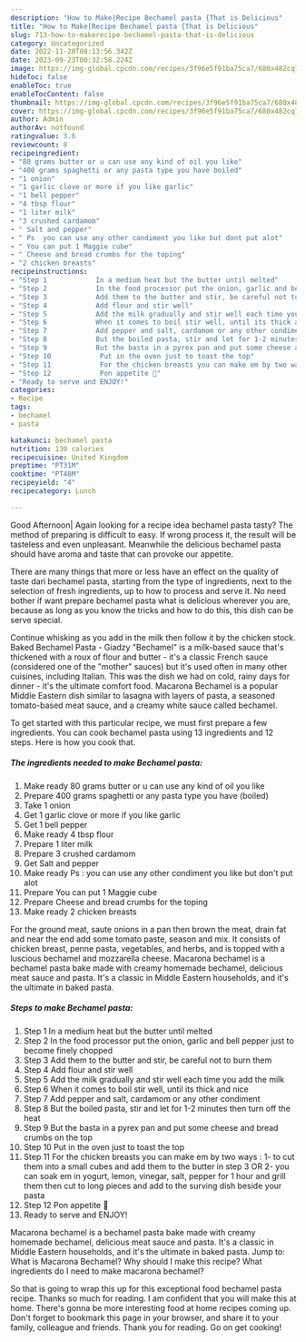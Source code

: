 ```yaml
---
description: "How to Make|Recipe Bechamel pasta {That is Delicious"
title: "How to Make|Recipe Bechamel pasta {That is Delicious"
slug: 713-how-to-makerecipe-bechamel-pasta-that-is-delicious
category: Uncategorized
date: 2022-11-20T08:13:56.342Z
date: 2023-09-23T00:32:58.224Z
image: https://img-global.cpcdn.com/recipes/3f96e5f91ba75ca7/680x482cq70/bechamel-pasta-recipe-main-photo.jpg
hideToc: false
enableToc: true
enableTocContent: false
thumbnail: https://img-global.cpcdn.com/recipes/3f96e5f91ba75ca7/680x482cq70/bechamel-pasta-recipe-main-photo.jpg
cover: https://img-global.cpcdn.com/recipes/3f96e5f91ba75ca7/680x482cq70/bechamel-pasta-recipe-main-photo.jpg
author: Admin
authorAv: notfound
ratingvalue: 3.6
reviewcount: 8
recipeingredient:
- "80 grams butter or u can use any kind of oil you like"
- "400 grams spaghetti or any pasta type you have boiled"
- "1 onion"
- "1 garlic clove or more if you like garlic"
- "1 bell pepper"
- "4 tbsp flour"
- "1 liter milk"
- "3 crushed cardamom"
- " Salt and pepper"
- " Ps  you can use any other condiment you like but dont put alot"
- " You can put 1 Maggie cube"
- " Cheese and bread crumbs for the toping"
- "2 chicken breasts"
recipeinstructions:
- "Step 1            In a medium heat but the butter until melted"
- "Step 2            In the food processor put the onion, garlic and bell pepper just to become finely chopped"
- "Step 3            Add them to the butter and stir, be careful not to burn them"
- "Step 4            Add flour and stir well"
- "Step 5            Add the milk gradually and stir well each time you add the milk"
- "Step 6            When it comes to boil stir well, until its thick and nice"
- "Step 7            Add pepper and salt, cardamom or any other condiment"
- "Step 8            But the boiled pasta, stir and let for 1-2 minutes then turn off the heat"
- "Step 9            But the basta in a pyrex pan and put some cheese and bread crumbs on the top"
- "Step 10            Put in the oven just to toast the top"
- "Step 11            For the chicken breasts you can make em by two ways : 1- to cut them into a small cubes and add them to the butter in step 3 OR 2- you can soak em in yogurt, lemon, vinegar, salt, pepper for 1 hour and grill them then cut to long pieces and add to the surving dish beside your pasta"
- "Step 12            Pon appetite 🌹"
- "Ready to serve and ENJOY!"
categories:
- Recipe
tags:
- bechamel
- pasta

katakunci: bechamel pasta 
nutrition: 130 calories
recipecuisine: United Kingdom
preptime: "PT31M"
cooktime: "PT48M"
recipeyield: "4"
recipecategory: Lunch

---
```



Good Afternoon| Again looking for a recipe idea bechamel pasta tasty? The method of preparing is difficult to easy. If wrong process it, the result will be tasteless and even unpleasant. Meanwhile the delicious bechamel pasta should have aroma and taste that can provoke our appetite.






There are many things that more or less have an effect on the quality of taste dari bechamel pasta, starting from the type of ingredients, next to the selection of fresh ingredients, up to how to process and serve it. No need bother if want prepare bechamel pasta what is delicious wherever you are, because as long as you know the tricks and how to do this, this dish can be serve  special.


Continue whisking as you add in the milk then follow it by the chicken stock. Baked Bechamel Pasta - Giadzy &#34;Bechamel&#34; is a milk-based sauce that&#39;s thickened with a roux of flour and butter - it&#39;s a classic French sauce (considered one of the &#34;mother&#34; sauces) but it&#39;s used often in many other cuisines, including Italian. This was the dish we had on cold, rainy days for dinner - it&#39;s the ultimate comfort food. Macarona Bechamel is a popular Middle Eastern dish similar to lasagna with layers of pasta, a seasoned tomato-based meat sauce, and a creamy white sauce called bechamel.


To get started with this particular recipe, we must first prepare a few ingredients. You can cook bechamel pasta using 13 ingredients and 12 steps. Here is how you cook that.

<!--inarticleads1-->

##### The ingredients needed to make Bechamel pasta:

1. Make ready 80 grams butter or u can use any kind of oil you like
1. Prepare 400 grams spaghetti or any pasta type you have (boiled)
1. Take 1 onion
1. Get 1 garlic clove or more if you like garlic
1. Get 1 bell pepper
1. Make ready 4 tbsp flour
1. Prepare 1 liter milk
1. Prepare 3 crushed cardamom
1. Get  Salt and pepper
1. Make ready  Ps : you can use any other condiment you like but don&#39;t put alot
1. Prepare  You can put 1 Maggie cube
1. Prepare  Cheese and bread crumbs for the toping
1. Make ready 2 chicken breasts


For the ground meat, saute onions in a pan then brown the meat, drain fat and near the end add some tomato paste, season and mix. It consists of chicken breast, penne pasta, vegetables, and herbs, and is topped with a luscious bechamel and mozzarella cheese. Macarona bechamel is a bechamel pasta bake made with creamy homemade bechamel, delicious meat sauce and pasta. It&#39;s a classic in Middle Eastern households, and it&#39;s the ultimate in baked pasta. 

<!--inarticleads2-->

##### Steps to make Bechamel pasta:

1. Step 1            In a medium heat but the butter until melted
1. Step 2            In the food processor put the onion, garlic and bell pepper just to become finely chopped
1. Step 3            Add them to the butter and stir, be careful not to burn them
1. Step 4            Add flour and stir well
1. Step 5            Add the milk gradually and stir well each time you add the milk
1. Step 6            When it comes to boil stir well, until its thick and nice
1. Step 7            Add pepper and salt, cardamom or any other condiment
1. Step 8            But the boiled pasta, stir and let for 1-2 minutes then turn off the heat
1. Step 9            But the basta in a pyrex pan and put some cheese and bread crumbs on the top
1. Step 10            Put in the oven just to toast the top
1. Step 11            For the chicken breasts you can make em by two ways : 1- to cut them into a small cubes and add them to the butter in step 3 OR 2- you can soak em in yogurt, lemon, vinegar, salt, pepper for 1 hour and grill them then cut to long pieces and add to the surving dish beside your pasta
1. Step 12            Pon appetite 🌹
1. Ready to serve and ENJOY!

Macarona bechamel is a bechamel pasta bake made with creamy homemade bechamel, delicious meat sauce and pasta. It&#39;s a classic in Middle Eastern households, and it&#39;s the ultimate in baked pasta. Jump to: What is Macarona Bechamel? Why should I make this recipe? What ingredients do I need to make macarona bechamel? 

So that is going to wrap this up for this exceptional food bechamel pasta recipe. Thanks so much for reading. I am confident that you will make this at home. There's gonna be more interesting food at home recipes coming up. Don't forget to bookmark this page in your browser, and share it to your family, colleague and friends. Thank you for reading. Go on get cooking!
